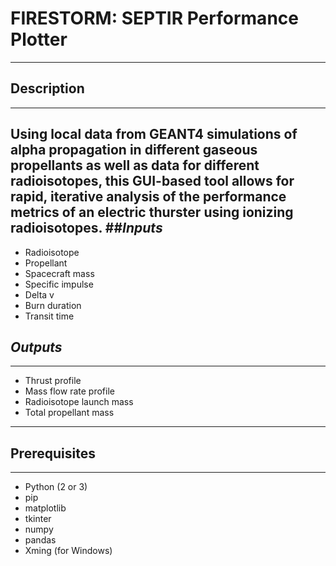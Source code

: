 # FIRESTORM: SEPTIR Performance Plotter
---
## Description
---
Using local data from GEANT4 simulations of alpha propagation in different gaseous propellants as well as data for different radioisotopes, this GUI-based tool allows for rapid, iterative analysis of the performance metrics of an electric thurster using ionizing radioisotopes.
##_Inputs_
---
- Radioisotope
- Propellant
- Spacecraft mass
- Specific impulse
- Delta v
- Burn duration
- Transit time
## _Outputs_
---
- Thrust profile
- Mass flow rate profile
- Radioisotope launch mass
- Total propellant mass
---
## Prerequisites
---
- Python (2 or 3)
- pip
- matplotlib
- tkinter
- numpy
- pandas
- Xming (for Windows)

